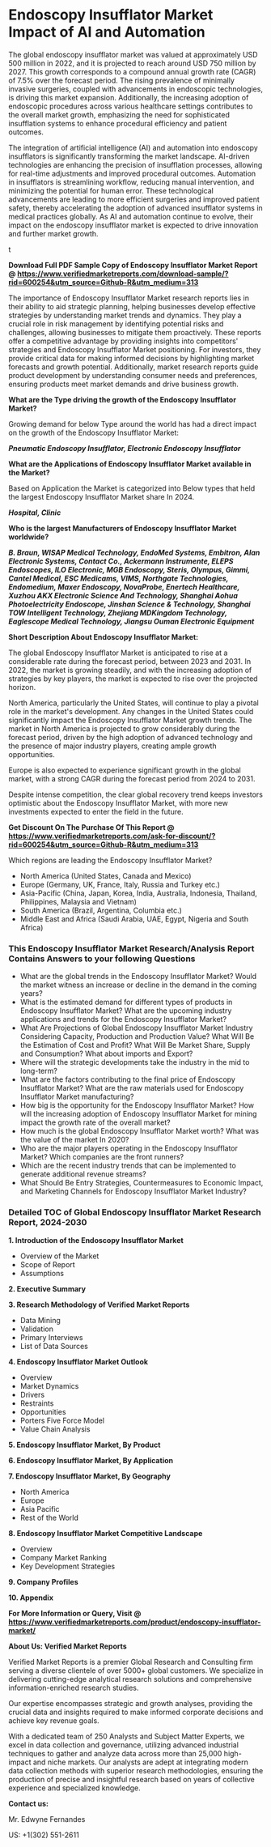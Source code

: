 <meta name="title" content="Global  Endoscopy Insufflator Market Impact of AI and Automation"><meta name="description" content="  The global endoscopy insufflator market was valued at approximately USD 500 million in 2022, and it is projected to reach around USD 750 million by 2027. This growth"><meta name="title" content=" Endoscopy Insufflator Market Size, Share, Scope, Trends, Growth, Opportunities, Analysis, Forecast"> <h1>Endoscopy Insufflator Market Impact of AI and Automation</h1> <p>The global endoscopy insufflator market was valued at approximately USD 500 million in 2022, and it is projected to reach around USD 750 million by 2027. This growth corresponds to a compound annual growth rate (CAGR) of 7.5% over the forecast period. The rising prevalence of minimally invasive surgeries, coupled with advancements in endoscopic technologies, is driving this market expansion. Additionally, the increasing adoption of endoscopic procedures across various healthcare settings contributes to the overall market growth, emphasizing the need for sophisticated insufflation systems to enhance procedural efficiency and patient outcomes.</p> <p>The integration of artificial intelligence (AI) and automation into endoscopy insufflators is significantly transforming the market landscape. AI-driven technologies are enhancing the precision of insufflation processes, allowing for real-time adjustments and improved procedural outcomes. Automation in insufflators is streamlining workflow, reducing manual intervention, and minimizing the potential for human error. These technological advancements are leading to more efficient surgeries and improved patient safety, thereby accelerating the adoption of advanced insufflator systems in medical practices globally. As AI and automation continue to evolve, their impact on the endoscopy insufflator market is expected to drive innovation and further market growth.</p> t</p><p id="" class=""><strong>Download Full PDF Sample Copy of Endoscopy Insufflator Market Report @ <a href="https://www.verifiedmarketreports.com/download-sample/?rid=600254&utm_source=Github-R&utm_medium=313" target="_blank">https://www.verifiedmarketreports.com/download-sample/?rid=600254&utm_source=Github-R&utm_medium=313</a></strong></p><p>The importance of&nbsp;Endoscopy Insufflator Market research reports lies in their ability to aid strategic planning, helping businesses develop effective strategies by understanding market trends and dynamics. They play a crucial role in risk management by identifying potential risks and challenges, allowing businesses to mitigate them proactively. These reports offer a competitive advantage by providing insights into competitors' strategies and Endoscopy Insufflator Market positioning. For investors, they provide critical data for making informed decisions by highlighting market forecasts and growth potential. Additionally, market research reports guide product development by understanding consumer needs and preferences, ensuring products meet market demands and drive business growth.</p><p><strong>What are the&nbsp;Type driving the growth of the Endoscopy Insufflator Market?</strong></p><p id="" class="">Growing demand for below Type around the world has had a direct impact on the growth of the Endoscopy Insufflator Market:</p><em><strong>Pneumatic Endoscopy Insufflator, Electronic Endoscopy Insufflator</strong></em></p><strong>What are the&nbsp;Applications&nbsp;of Endoscopy Insufflator Market available in the Market?</strong></p><p id="" class="">Based on Application the Market is categorized into Below types that held the largest Endoscopy Insufflator Market share In 2024.</p><em><strong>Hospital, Clinic</strong></em></p><strong>Who is the largest Manufacturers of Endoscopy Insufflator Market worldwide?</strong></p><p><em><strong>B. Braun, WISAP Medical Technology, EndoMed Systems, Embitron, Alan Electronic Systems, Contact Co., Ackermann Instrumente, ELEPS Endoscopes, ILO Electronic, MGB Endoscopy, Steris, Olympus, Gimmi, Cantel Medical, ESC Medicams, VIMS, Northgate Technologies, Endomedium, Maxer Endoscopy, NovaProbe, Enertech Healthcare, Xuzhou AKX Electronic Science And Technology, Shanghai Aohua Photoelectricity Endoscope, Jinshan Science & Technology, Shanghai TOW Intelligent Technology, Zhejiang MDKingdom Technology, Eaglescope Medical Technology, Jiangsu Ouman Electronic Equipment</strong></em></p><p id="" class=""><strong>Short Description About Endoscopy Insufflator Market:</strong></p><p>The global Endoscopy Insufflator Market is anticipated to rise at a considerable rate during the forecast period, between 2023 and 2031. In 2022, the market is growing steadily, and with the increasing adoption of strategies by key players, the market is expected to rise over the projected horizon.</p><p>North America, particularly the United States, will continue to play a pivotal role in the market's development. Any changes in the United States could significantly impact the Endoscopy Insufflator Market growth trends. The market in North America is projected to grow considerably during the forecast period, driven by the high adoption of advanced technology and the presence of major industry players, creating ample growth opportunities.</p><p>Europe is also expected to experience significant growth in the global market, with a strong CAGR during the forecast period from 2024 to 2031.</p><p>Despite intense competition, the clear global recovery trend keeps investors optimistic about the Endoscopy Insufflator Market, with more new investments expected to enter the field in the future.</p><p id="" class=""><strong>Get Discount On The Purchase Of This Report @ <a href="https://www.verifiedmarketreports.com/ask-for-discount/?rid=600254&utm_source=Github-R&utm_medium=313" target="_blank">https://www.verifiedmarketreports.com/ask-for-discount/?rid=600254&utm_source=Github-R&utm_medium=313</a></strong></p>Which regions are leading the Endoscopy Insufflator Market?</p><ul><li>North America (United States, Canada and Mexico)</li><li>Europe (Germany, UK, France, Italy, Russia and Turkey etc.)</li><li>Asia-Pacific (China, Japan, Korea, India, Australia, Indonesia, Thailand, Philippines, Malaysia and Vietnam)</li><li>South America (Brazil, Argentina, Columbia etc.)</li><li>Middle East and Africa (Saudi Arabia, UAE, Egypt, Nigeria and South Africa)</li></ul><h3 id="" class="">This Endoscopy Insufflator Market Research/Analysis Report Contains Answers to your following Questions</h3><ul><li>What are the global trends in the Endoscopy Insufflator Market? Would the market witness an increase or decline in the demand in the coming years?</li><li>What is the estimated demand for different types of products in Endoscopy Insufflator Market? What are the upcoming industry applications and trends for the Endoscopy Insufflator Market?</li><li>What Are Projections of Global Endoscopy Insufflator Market Industry Considering Capacity, Production and Production Value? What Will Be the Estimation of Cost and Profit? What Will Be Market Share, Supply and Consumption? What about imports and Export?</li><li>Where will the strategic developments take the industry in the mid to long-term?</li><li>What are the factors contributing to the final price of Endoscopy Insufflator Market? What are the raw materials used for Endoscopy Insufflator Market manufacturing?</li><li>How big is the opportunity for the Endoscopy Insufflator Market? How will the increasing adoption of Endoscopy Insufflator Market for mining impact the growth rate of the overall market?</li><li>How much is the global Endoscopy Insufflator Market worth? What was the value of the market In 2020?</li><li>Who are the major players operating in the Endoscopy Insufflator Market? Which companies are the front runners?</li><li>Which are the recent industry trends that can be implemented to generate additional revenue streams?</li><li>What Should Be Entry Strategies, Countermeasures to Economic Impact, and Marketing Channels for Endoscopy Insufflator Market Industry?</li></ul><h3 id="" class="">Detailed TOC of Global Endoscopy Insufflator Market Research Report, 2024-2030</h3><p id="" class=""><strong>1. Introduction of the Endoscopy Insufflator Market</strong></p><ul><li>Overview of the Market</li><li>Scope of Report</li><li>Assumptions</li></ul><p id="" class=""><strong>2. Executive Summary</strong></p><p id="" class=""><strong>3. Research Methodology of Verified Market Reports</strong></p><ul><li>Data Mining</li><li>Validation</li><li>Primary Interviews</li><li>List of Data Sources</li></ul><p id="" class=""><strong>4. Endoscopy Insufflator Market Outlook</strong></p><ul><li>Overview</li><li>Market Dynamics</li><li>Drivers</li><li>Restraints</li><li>Opportunities</li><li>Porters Five Force Model</li><li>Value Chain Analysis</li></ul><p id="" class=""><strong>5. Endoscopy Insufflator Market, By Product</strong></p><p id="" class=""><strong>6. Endoscopy Insufflator Market, By Application</strong></p><p id="" class=""><strong>7. Endoscopy Insufflator Market, By Geography</strong></p><ul><li>North America</li><li>Europe</li><li>Asia Pacific</li><li>Rest of the World</li></ul><p id="" class=""><strong>8. Endoscopy Insufflator Market Competitive Landscape</strong></p><ul><li>Overview</li><li>Company Market Ranking</li><li>Key Development Strategies</li></ul><p id="" class=""><strong>9. Company Profiles</strong></p><p id="" class=""><strong>10. Appendix</strong></p><p id="" class=""><strong>For More Information or Query, Visit @ <a href="https://www.verifiedmarketreports.com/product/endoscopy-insufflator-market/" target="_blank">https://www.verifiedmarketreports.com/product/endoscopy-insufflator-market/</a></strong></p><p id="" class=""><strong>About Us: Verified Market Reports</strong></p><p id="" class="">Verified Market Reports is a premier Global Research and Consulting firm serving a diverse clientele of over 5000+ global customers. We specialize in delivering cutting-edge analytical research solutions and comprehensive information-enriched research studies.</p><p id="" class="">Our expertise encompasses strategic and growth analyses, providing the crucial data and insights required to make informed corporate decisions and achieve key revenue goals.</p><p id="" class="">With a dedicated team of 250 Analysts and Subject Matter Experts, we excel in data collection and governance, utilizing advanced industrial techniques to gather and analyze data across more than 25,000 high-impact and niche markets. Our analysts are adept at integrating modern data collection methods with superior research methodologies, ensuring the production of precise and insightful research based on years of collective experience and specialized knowledge.</p><p id="" class=""><strong>Contact us:</strong></p><p id="" class="">Mr. Edwyne Fernandes</p><p id="" class="">US: +1(302) 551-2611</p>